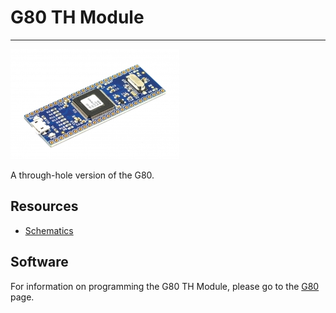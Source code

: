 # G80 TH Module
---
![G80 TH Module](images/g80th.jpg)

A through-hole version of the G80.

## Resources

* [Schematics](http://files.ghielectronics.com/downloads/Schematics/Systems/G80%20TH%20Rev%201.0%20Schematic.pdf)

## Software

For information on programming the G80 TH Module, please go to the [G80](../core/g80.md) page.